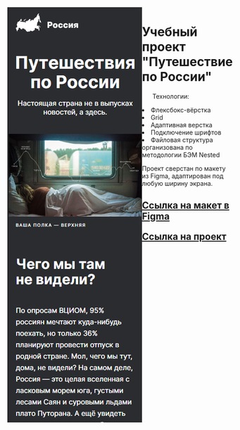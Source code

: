 <!-- # Учебный проект "Путешествие по России"


## Технологии:
* Флексбокс-вёрстка
* Grid
* Адаптивная верстка
* Подключение шрифтов
* Файловая структура организована по методологии БЭМ Nested

Проект сверстан по макету из Figma, адаптирован под любую ширину экрана.

**Figma**

<a href="https://www.figma.com/file/5S2WSbEFL6awjVWJ0NWL8Q/Sprint-3_-Russia-_-desktop-mobile?node-id=28503%3A0/" target="_blank">Ссылка на макет в Figma</a>

<a href="https://nataliapushkina.github.io/russian-travel/" target="_blank">Ссылка на проект</a> -->
<div style="width: 100%; display: flex;">
<img src="./images/readme.PNG" alt="мобильная версия"; width:/>
<div>
<h1>Учебный проект "Путешествие по России"</h1>


<ul>Технологии:</ul>

<li> Флексбокс-вёрстка</li>
<li> Grid</li>
<li>Адаптивная верстка</li>
<li> Подключение шрифтов</li>
<li> Файловая структура организована по методологии БЭМ Nested</li>

<p>Проект сверстан по макету из Figma, адаптирован под любую ширину экрана.</p>

<h2></p

<a href="https://www.figma.com/file/5S2WSbEFL6awjVWJ0NWL8Q/Sprint-3_-Russia-_-desktop-mobile?node-id=28503%3A0/" target="_blank">Ссылка на макет в Figma</a>

<a href="https://nataliapushkina.github.io/russian-travel/" target="_blank">Ссылка на проект</a>

</p>
</div>
</div>

